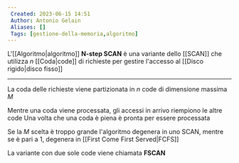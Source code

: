 ```yaml
---
 Created: 2023-06-15 14:51
 Author: Antonio Gelain
 Aliases: []
 Tags: [gestione-della-memoria,algoritmo]
---
```


L'[[Algoritmo|algoritmo]] **N-step SCAN** è una variante dello [[SCAN]] che utilizza $n$ [[Coda|code]] di richieste per gestire l'accesso al [[Disco rigido|disco fisso]]

---

La coda delle richieste viene partizionata in $n$ code di dimensione massima $M$

Mentre una coda viene processata, gli accessi in arrivo riempiono le altre code
Una volta che una coda è piena è pronta per essere processata

Se la $M$ scelta è troppo grande l'algoritmo degenera in uno SCAN, mentre se è pari a 1, degenera in [[First Come First Served|FCFS]]

La variante con due sole code viene chiamata **FSCAN**
